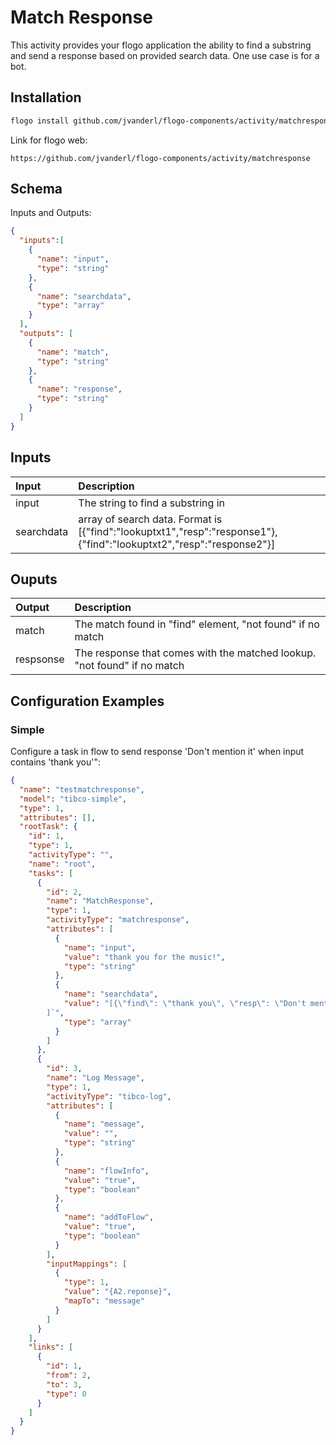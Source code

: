 # Match Response
This activity provides your flogo application the ability to find a substring and send a response based on provided search data. One use case is for a bot.

## Installation

```bash
flogo install github.com/jvanderl/flogo-components/activity/matchresponse
```
Link for flogo web:
```
https://github.com/jvanderl/flogo-components/activity/matchresponse
```

## Schema
Inputs and Outputs:

```json
{
  "inputs":[
    {
      "name": "input",
      "type": "string"
    },
    {
      "name": "searchdata",
      "type": "array"
    }
  ],
  "outputs": [
    {
      "name": "match",
      "type": "string"
    },
    {
      "name": "response",
      "type": "string"
    }
  ]
}
```
## Inputs
| Input   | Description    |
|:----------|:---------------|
| input     | The string to find a substring in |
| searchdata  | array of search data. Format is [{"find":"lookuptxt1","resp":"response1"},{"find":"lookuptxt2","resp":"response2"}] |

## Ouputs
| Output   | Description    |
|:----------|:---------------|
| match    | The match found in "find" element, "not found" if no match |
| respsonse   | The response that comes with the matched lookup. "not found" if no match |

## Configuration Examples
### Simple
Configure a task in flow to send response 'Don't mention it' when input contains 'thank you'":

```json
{
  "name": "testmatchresponse",
  "model": "tibco-simple",
  "type": 1,
  "attributes": [],
  "rootTask": {
    "id": 1,
    "type": 1,
    "activityType": "",
    "name": "root",
    "tasks": [
      {
        "id": 2,
        "name": "MatchResponse",
        "type": 1,
        "activityType": "matchresponse",
        "attributes": [
          {
            "name": "input",
            "value": "thank you for the music!",
            "type": "string"
          },
          {
            "name": "searchdata",
            "value": "[{\"find\": \"thank you\", \"resp\": \"Don't mention it\"},{\"find\": \"bye\", \"resp\": \"See you later!\"}
		]`",
            "type": "array"
          }
        ]
      },
      {
        "id": 3,
        "name": "Log Message",
        "type": 1,
        "activityType": "tibco-log",
        "attributes": [
          {
            "name": "message",
            "value": "",
            "type": "string"
          },
          {
            "name": "flowInfo",
            "value": "true",
            "type": "boolean"
          },
          {
            "name": "addToFlow",
            "value": "true",
            "type": "boolean"
          }
        ],
        "inputMappings": [
          {
            "type": 1,
            "value": "{A2.reponse}",
            "mapTo": "message"
          }
        ]
      }
    ],
    "links": [
      {
        "id": 1,
        "from": 2,
        "to": 3,
        "type": 0
      }
    ]
  }
}
```
